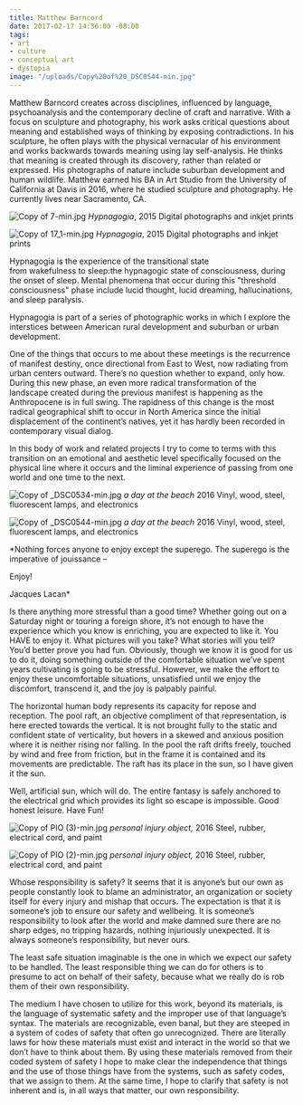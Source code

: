 ```yaml
---
title: Matthew Barncord
date: 2017-02-17 14:36:00 -08:00
tags:
- art
- culture
- conceptual art
- dystopia
image: "/uploads/Copy%20of%20_DSC0544-min.jpg"
---
```


Matthew Barncord creates across disciplines, influenced by language, psychoanalysis and the contemporary decline of craft and narrative. With a focus on sculpture and photography, his work asks critical questions about meaning and established ways of thinking by exposing contradictions. In his sculpture, he often plays with the physical vernacular of his environment and works backwards towards meaning using lay self-analysis. He thinks that meaning is created through its discovery, rather than related or expressed. His photographs of nature include suburban development and human wildlife. Matthew earned his BA in Art Studio from the University of California at Davis in 2016, where he studied sculpture and photography. He currently lives near Sacramento, CA.

![Copy of 7-min.jpg](/uploads/Copy%20of%207-min.JPG)
*Hypnagogia*, 2015
Digital photographs and inkjet prints

![Copy of 17_1-min.jpg](/uploads/Copy%20of%2017_1-min.jpg)
*Hypnagogia*, 2015
Digital photographs and inkjet prints

Hypnagogia is the experience of the transitional state from wakefulness to sleep:the hypnagogic state of consciousness, during the onset of sleep. Mental phenomena that occur during this &quot;threshold consciousness&quot; phase include lucid thought, lucid dreaming, hallucinations, and sleep paralysis. 

Hypnagogia is part of a series of photographic works in which I explore the interstices between American rural development and suburban or urban development.

One of the things that occurs to me about these meetings is the recurrence of manifest destiny, once directional from East to West, now radiating from urban centers outward. There’s no question whether to expand, only how. During this new phase, an even more radical transformation of the landscape created during the previous manifest is happening as the Anthropocene is in full swing. The rapidness of this change is the most radical geographical shift to occur in North America since the initial displacement of the continent’s natives, yet it has hardly been recorded in contemporary visual dialog.

In this body of work and related projects I try to come to terms with this transition on an emotional and aesthetic level specifically focused on the physical line where it occurs and the liminal experience of passing from one world and one time to the next.

![Copy of _DSC0534-min.jpg](/uploads/Copy%20of%20_DSC0534-min.jpg)
*a day at the beach* 2016
Vinyl, wood, steel, fluorescent lamps, and electronics

![Copy of _DSC0544-min.jpg](/uploads/Copy%20of%20_DSC0544-min.jpg)
*a day at the beach* 2016
Vinyl, wood, steel, fluorescent lamps, and electronics

*Nothing forces anyone to enjoy except the superego. The superego is the imperative of jouissance – 

Enjoy!

Jacques Lacan*

Is there anything more stressful than a good time? Whether going out on a Saturday night or touring a foreign shore, it’s not enough to have the experience which you know is enriching, you are expected to like it. You HAVE to enjoy it. What pictures will you take? What stories will you tell? You’d better prove you had fun. Obviously, though we know it is good for us to do it, doing something outside of the comfortable situation we’ve spent years cultivating is going to be stressful. However, we make the effort to enjoy these uncomfortable situations, unsatisfied until we enjoy the discomfort, transcend it, and the joy is palpably painful.

The horizontal human body represents its capacity for repose and reception. The pool raft, an objective compliment of that representation, is here erected towards the vertical. It is not brought fully to the static and confident state of verticality, but hovers in a skewed and anxious position where it is neither rising nor falling. In the pool the raft drifts freely, touched by wind and free from friction, but in the frame it is contained and its movements are predictable. The raft has its place in the sun, so I have given it the sun.

Well, artificial sun, which will do. The entire fantasy is safely anchored to the electrical grid which provides its light so escape is impossible. Good honest leisure. Have Fun!

![Copy of PIO (3)-min.jpg](/uploads/Copy%20of%20PIO%20(3)-min.jpg)
*personal injury object,* 2016
Steel, rubber, electrical cord, and paint

![Copy of PIO (2)-min.jpg](/uploads/Copy%20of%20PIO%20(2)-min.jpg)
*personal injury object,* 2016
Steel, rubber, electrical cord, and paint

Whose responsibility is safety? It seems that it is anyone’s but our own as people constantly look to blame an administrator, an organization or society itself for every injury and mishap that occurs. The expectation is that it is someone’s job to ensure our safety and wellbeing. It is someone’s responsibility to look after the world and make damned sure there are no sharp edges, no tripping hazards, nothing injuriously unexpected. It is always someone’s responsibility, but never ours.

The least safe situation imaginable is the one in which we expect our safety to be handled. The least responsible thing we can do for others is to presume to act on behalf of their safety, because what we really do is rob them of their own responsibility.

The medium I have chosen to utilize for this work, beyond its materials, is the language of systematic safety and the improper use of that language’s syntax. The materials are recognizable, even banal, but they are steeped in a system of codes of safety that often go unrecognized. There are literally laws for how these materials must exist and interact in the world so that we don’t have to think about them. By using these materials removed from their coded system of safety I hope to make clear the independence that things and the use of those things have from the systems, such as safety codes, that we assign to them. At the same time, I hope to clarify that safety is not inherent and is, in all ways that matter, our own responsibility.